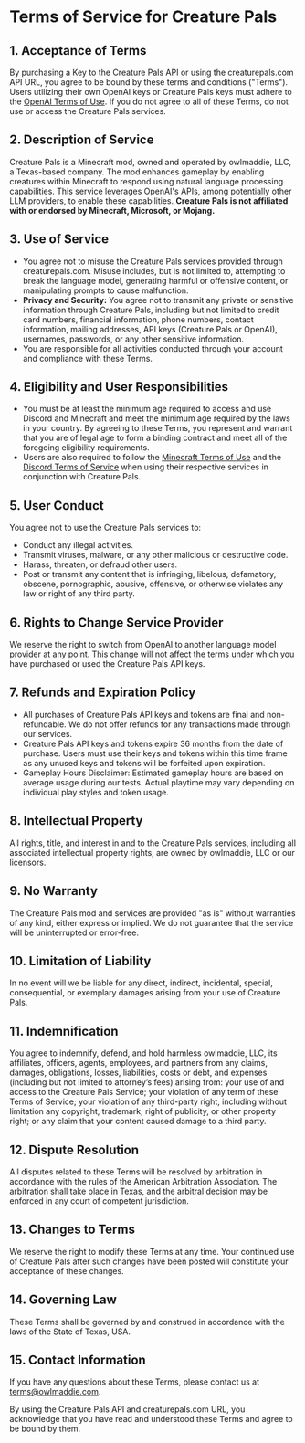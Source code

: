 # Terms of Service for Creature Pals

## 1. Acceptance of Terms
By purchasing a Key to the Creature Pals API or using the creaturepals.com API URL, you agree to be bound by these 
terms and conditions ("Terms"). Users utilizing their own OpenAI keys or Creature Pals keys must adhere to the 
[OpenAI Terms of Use](https://openai.com/terms/). If you do not agree to all of these Terms, do not use or 
access the Creature Pals services.

## 2. Description of Service
Creature Pals is a Minecraft mod, owned and operated by owlmaddie, LLC, a Texas-based company. The mod enhances 
gameplay by enabling creatures within Minecraft to respond using natural language processing capabilities. 
This service leverages OpenAI's APIs, among potentially other LLM providers, to enable these capabilities. 
**Creature Pals is not affiliated with or endorsed by Minecraft, Microsoft, or Mojang.**

## 3. Use of Service
- You agree not to misuse the Creature Pals services provided through creaturepals.com. Misuse includes, but is not limited to, attempting to break the language model, generating harmful or offensive content, or manipulating prompts to cause malfunction.
- **Privacy and Security:** You agree not to transmit any private or sensitive information through Creature Pals, including but not limited to credit card numbers, financial information, phone numbers, contact information, mailing addresses, API keys (Creature Pals or OpenAI), usernames, passwords, or any other sensitive information.
- You are responsible for all activities conducted through your account and compliance with these Terms.

## 4. Eligibility and User Responsibilities
- You must be at least the minimum age required to access and use Discord and Minecraft and meet the minimum age required by the laws in your country. By agreeing to these Terms, you represent and warrant that you are of legal age to form a binding contract and meet all of the foregoing eligibility requirements.
- Users are also required to follow the [Minecraft Terms of Use](https://www.minecraft.net/terms) and the [Discord Terms of Service](https://discord.com/terms) when using their respective services in conjunction with Creature Pals.

## 5. User Conduct
You agree not to use the Creature Pals services to:
- Conduct any illegal activities.
- Transmit viruses, malware, or any other malicious or destructive code.
- Harass, threaten, or defraud other users.
- Post or transmit any content that is infringing, libelous, defamatory, obscene, pornographic, abusive, offensive, or otherwise violates any law or right of any third party.

## 6. Rights to Change Service Provider
We reserve the right to switch from OpenAI to another language model provider at any point. This change will not 
affect the terms under which you have purchased or used the Creature Pals API keys.

## 7. Refunds and Expiration Policy
- All purchases of Creature Pals API keys and tokens are final and non-refundable. We do not offer refunds for any transactions made through our services.
- Creature Pals API keys and tokens expire 36 months from the date of purchase. Users must use their keys and tokens within this time frame as any unused keys and tokens will be forfeited upon expiration.
- Gameplay Hours Disclaimer: Estimated gameplay hours are based on average usage during our tests. Actual playtime may vary depending on individual play styles and token usage.

## 8. Intellectual Property
All rights, title, and interest in and to the Creature Pals services, including all associated intellectual property 
rights, are owned by owlmaddie, LLC or our licensors.

## 9. No Warranty
The Creature Pals mod and services are provided "as is" without warranties of any kind, either express or implied. 
We do not guarantee that the service will be uninterrupted or error-free.

## 10. Limitation of Liability
In no event will we be liable for any direct, indirect, incidental, special, consequential, or exemplary damages 
arising from your use of Creature Pals.

## 11. Indemnification
You agree to indemnify, defend, and hold harmless owlmaddie, LLC, its affiliates, officers, agents, employees, and 
partners from any claims, damages, obligations, losses, liabilities, costs or debt, and expenses (including but not 
limited to attorney’s fees) arising from: your use of and access to the Creature Pals Service; your violation of 
any term of these Terms of Service; your violation of any third-party right, including without limitation any 
copyright, trademark, right of publicity, or other property right; or any claim that your content caused damage 
to a third party.

## 12. Dispute Resolution
All disputes related to these Terms will be resolved by arbitration in accordance with the rules of the 
American Arbitration Association. The arbitration shall take place in Texas, and the arbitral decision may 
be enforced in any court of competent jurisdiction.

## 13. Changes to Terms
We reserve the right to modify these Terms at any time. Your continued use of Creature Pals after such changes have 
been posted will constitute your acceptance of these changes.

## 14. Governing Law
These Terms shall be governed by and construed in accordance with the laws of the State of Texas, USA.

## 15. Contact Information
If you have any questions about these Terms, please contact us at [terms@owlmaddie.com](mailto:terms@owlmaddie.com).

By using the Creature Pals API and creaturepals.com URL, you acknowledge that you have read and understood these 
Terms and agree to be bound by them.
